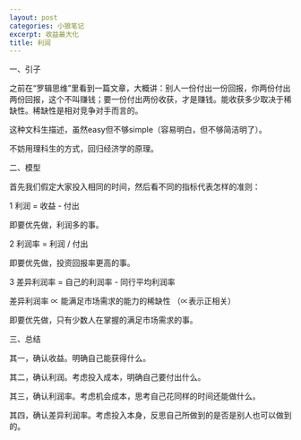```yaml
---
layout: post
categories: 小狼笔记
excerpt: 收益最大化
title: 利润
---
```


一、引子

之前在“罗辑思维”里看到一篇文章，大概讲：别人一份付出一份回报，你两份付出两份回报，这个不叫赚钱；要一份付出两份收获，才是赚钱。能收获多少取决于稀缺性。稀缺性是相对竞争对手而言的。

这种文科生描述，虽然easy但不够simple（容易明白，但不够简洁明了）。

不妨用理科生的方式，回归经济学的原理。

二、模型

首先我们假定大家投入相同的时间，然后看不同的指标代表怎样的准则：

1 利润 = 收益 - 付出

即要优先做，利润多的事。

2 利润率 = 利润 / 付出

即要优先做，投资回报率更高的事。

3 差异利润率 = 自己的利润率 - 同行平均利润率

差异利润率 ∝ 能满足市场需求的能力的稀缺性 （∝表示正相关）

即要优先做，只有少数人在掌握的满足市场需求的事。

三、总结

其一，确认收益。明确自己能获得什么。

其二，确认利润。考虑投入成本，明确自己要付出什么。

其三，确认利润率。考虑机会成本，思考自己花同样的时间还能做什么。

其四，确认差异利润率。考虑投入本身，反思自己所做到的是否是别人也可以做到的。
